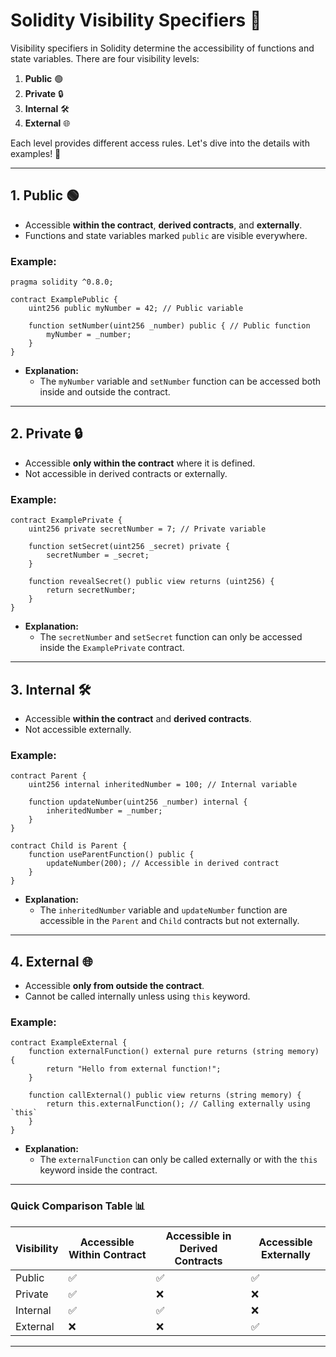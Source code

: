 # Solidity Visibility Specifiers 👀

Visibility specifiers in Solidity determine the accessibility of functions and state variables. There are four visibility levels:

1. **Public** 🟢
2. **Private** 🔒
3. **Internal** 🛠️
4. **External** 🌐

Each level provides different access rules. Let's dive into the details with examples! 🚀

---

## 1. **Public** 🟢

- Accessible **within the contract**, **derived contracts**, and **externally**.
- Functions and state variables marked `public` are visible everywhere.

### Example:
```solidity
pragma solidity ^0.8.0;

contract ExamplePublic {
    uint256 public myNumber = 42; // Public variable

    function setNumber(uint256 _number) public { // Public function
        myNumber = _number;
    }
}
```
- **Explanation:**
  - The `myNumber` variable and `setNumber` function can be accessed both inside and outside the contract.

---

## 2. **Private** 🔒

- Accessible **only within the contract** where it is defined.
- Not accessible in derived contracts or externally.

### Example:
```solidity
contract ExamplePrivate {
    uint256 private secretNumber = 7; // Private variable

    function setSecret(uint256 _secret) private {
        secretNumber = _secret;
    }

    function revealSecret() public view returns (uint256) {
        return secretNumber;
    }
}
```
- **Explanation:**
  - The `secretNumber` and `setSecret` function can only be accessed inside the `ExamplePrivate` contract.

---

## 3. **Internal** 🛠️

- Accessible **within the contract** and **derived contracts**.
- Not accessible externally.

### Example:
```solidity
contract Parent {
    uint256 internal inheritedNumber = 100; // Internal variable

    function updateNumber(uint256 _number) internal {
        inheritedNumber = _number;
    }
}

contract Child is Parent {
    function useParentFunction() public {
        updateNumber(200); // Accessible in derived contract
    }
}
```
- **Explanation:**
  - The `inheritedNumber` variable and `updateNumber` function are accessible in the `Parent` and `Child` contracts but not externally.

---

## 4. **External** 🌐

- Accessible **only from outside the contract**.
- Cannot be called internally unless using `this` keyword.

### Example:
```solidity
contract ExampleExternal {
    function externalFunction() external pure returns (string memory) {
        return "Hello from external function!";
    }

    function callExternal() public view returns (string memory) {
        return this.externalFunction(); // Calling externally using `this`
    }
}
```
- **Explanation:**
  - The `externalFunction` can only be called externally or with the `this` keyword inside the contract.

---

### Quick Comparison Table 📊
| Visibility | Accessible Within Contract | Accessible in Derived Contracts | Accessible Externally |
|------------|-----------------------------|----------------------------------|------------------------|
| Public     | ✅                          | ✅                               | ✅                     |
| Private    | ✅                          | ❌                               | ❌                     |
| Internal   | ✅                          | ✅                               | ❌                     |
| External   | ❌                          | ❌                               | ✅                     |

---


